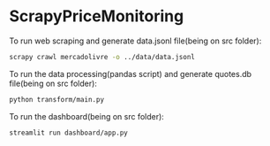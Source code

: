 # ScrapyPriceMonitoring

To run web scraping and generate data.jsonl file(being on src folder):
```bash
scrapy crawl mercadolivre -o ../data/data.jsonl
```

To run the data processing(pandas script) and generate quotes.db file(being on src folder):
```bash
python transform/main.py
```

To run the dashboard(being on src folder):
```bash
streamlit run dashboard/app.py
```
